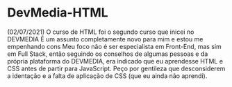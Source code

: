 # DevMedia-HTML

(02/07/2021)
O curso de HTML foi o segundo curso que inicei no DEVMEDIA 
É um assunto completamente novo para mim e estou me empenhando cons
Meu foco não é ser especialista em Front-End, mas sim em Full Stack,
então seguindo os conselhos de algumas pessoas e da própria plataforma do DEVMEDIA, 
era indicado que eu aprendesse HTML e CSS antes de partir para JavaScript. 
Peço por gentileza que desconsiderem a identação e a falta de aplicação de CSS (que eu ainda não aprendi). 
